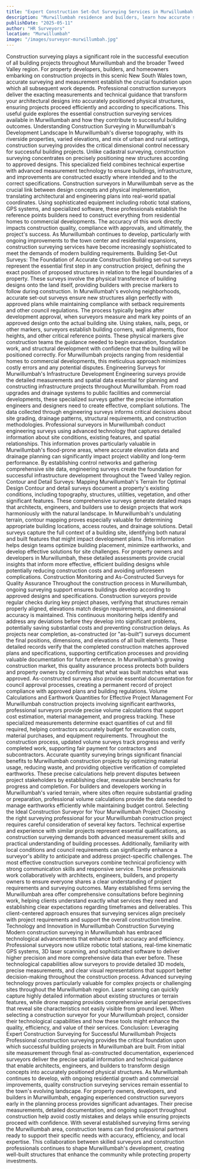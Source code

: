 ```yaml
---
title: "Expert Construction Set-Out Surveying Services in Murwillumbah: Precision Engineering for Every Building Project"
description: "Murwillumbah residence and builders, learn how accurate surveying and measurement are the most crucial foundation upon which all subsequent work depends."
publishDate: "2025-05-11" 
author: "HR Surveyors"
location: "Murwillumbah"
image: "/images/surveyor-murwillumbah.jpg"
---
```


Construction surveying plays a significant role in the successful execution of all building projects throughout Murwillumbah and the broader Tweed Valley region. For property developers, builders, and homeowners embarking on construction projects in this scenic New South Wales town, accurate surveying and measurement establish  the crucial foundation upon which all subsequent work depends. Professional construction surveyors deliver the exacting measurements and technical guidance that transform your architectural designs into accurately positioned physical structures, ensuring projects proceed efficiently and according to specifications. This useful guide explores the essential construction surveying services available in Murwillumbah and how they contribute to successful building outcomes.
Understanding Construction Surveying in Murwillumbah's Development Landscape
In Murwillumbah's diverse topography, with its riverside properties, varied elevations, and mix of urban and rural settings, construction surveying provides the critical dimensional control necessary for successful building projects. Unlike cadastral surveying, construction surveying concentrates on precisely positioning new structures according to approved designs. This specialized field combines technical expertise with advanced measurement technology to ensure buildings, infrastructure, and improvements are constructed exactly where intended and to the correct specifications.
Construction surveyors in Murwillumbah serve as the crucial link between design concepts and physical implementation, translating architectural and engineering plans into real-world spatial coordinates. Using sophisticated equipment including robotic total stations, GPS systems, and specialized software, these professionals establish the reference points builders need to construct everything from residential homes to commercial developments. The accuracy of this work directly impacts construction quality, compliance with approvals, and ultimately, the project's success. As Murwillumbah continues to develop, particularly with ongoing improvements to the town center and residential expansions, construction surveying services have become increasingly sophisticated to meet the demands of modern building requirements.
Building Set-Out Surveys: The Foundation of Accurate Construction
Building set-out surveys represent the essential first step in any construction project, defining the exact position of proposed structures in relation to the legal boundaries of a property. These surveys involve the physical transference of building designs onto the land itself, providing builders with precise markers to follow during construction. In Murwillumbah's evolving neighborhoods, accurate set-out surveys ensure new structures align perfectly with approved plans while maintaining compliance with setback requirements and other council regulations.
The process typically begins after development approval, when surveyors measure and mark key points of an approved design onto the actual building site. Using stakes, nails, pegs, or other markers, surveyors establish building corners, wall alignments, floor heights, and other critical reference points. These physical markers give construction teams the guidance needed to begin excavation, foundation work, and structural development with confidence that the building will be positioned correctly. For Murwillumbah projects ranging from residential homes to commercial developments, this meticulous approach minimizes costly errors and any potential disputes.
Engineering Surveys for Murwillumbah's Infrastructure Development
Engineering surveys provide the detailed measurements and spatial data essential for planning and constructing infrastructure projects throughout Murwillumbah. From road upgrades and drainage systems to public facilities and commercial developments, these specialized surveys gather the precise information engineers and designers need to create effective, compliant solutions. The data collected through engineering surveys informs critical decisions about site grading, drainage patterns, structural requirements, and construction methodologies.
Professional surveyors in Murwillumbah conduct engineering surveys using advanced technology that captures detailed information about site conditions, existing features, and spatial relationships. This information proves particularly valuable in Murwillumbah's flood-prone areas, where accurate elevation data and drainage planning can significantly impact project viability and long-term performance. By establishing control networks and gathering comprehensive site data, engineering surveys create the foundation for successful infrastructure development throughout the Tweed Valley region.
Contour and Detail Surveys: Mapping Murwillumbah's Terrain for Optimal Design
Contour and detail surveys document a property's existing conditions, including topography, structures, utilities, vegetation, and other significant features. These comprehensive surveys generate detailed maps that architects, engineers, and builders use to design projects that work harmoniously with the natural landscape. In Murwillumbah's undulating terrain, contour mapping proves especially valuable for determining appropriate building locations, access routes, and drainage solutions.
Detail surveys capture the full context of a building site, identifying both natural and built features that might impact development plans. This information helps design teams optimize building placement, minimize earthworks, and develop effective solutions for site challenges. For property owners and developers in Murwillumbah, these detailed assessments provide crucial insights that inform more effective, efficient building designs while potentially reducing construction costs and avoiding unforeseen complications.
Construction Monitoring and As-Constructed Surveys for Quality Assurance
Throughout the construction process in Murwillumbah, ongoing surveying support ensures buildings develop according to approved designs and specifications. Construction surveyors provide regular checks during key project phases, verifying that structures remain properly aligned, elevations match design requirements, and dimensional accuracy is maintained. This continuous monitoring helps identify and address any deviations before they develop into significant problems, potentially saving substantial costs and preventing construction delays.
As projects near completion, as-constructed (or "as-built") surveys document the final positions, dimensions, and elevations of all built elements. These detailed records verify that the completed construction matches approved plans and specifications, supporting certification processes and providing valuable documentation for future reference. In Murwillumbah's growing construction market, this quality assurance process protects both builders and property owners by confirming that what was built matches what was approved. As-constructed surveys also provide essential documentation for council approval processes, creating a permanent record of project compliance with approved plans and building regulations.
Volume Calculations and Earthwork Quantities for Effective Project Management
For Murwillumbah construction projects involving significant earthworks, professional surveyors provide precise volume calculations that support cost estimation, material management, and progress tracking. These specialized measurements determine exact quantities of cut and fill required, helping contractors accurately budget for excavation costs, material purchases, and equipment requirements. Throughout the construction process, updated volume surveys track progress and verify completed work, supporting fair payment for contractors and subcontractors.
Accurate quantity surveying brings significant financial benefits to Murwillumbah construction projects by optimizing material usage, reducing waste, and providing objective verification of completed earthworks. These precise calculations help prevent disputes between project stakeholders by establishing clear, measurable benchmarks for progress and completion. For builders and developers working in Murwillumbah's varied terrain, where sites often require substantial grading or preparation, professional volume calculations provide the data needed to manage earthworks efficiently while maintaining budget control.
Selecting the Ideal Construction Surveyor for Your Murwillumbah Project
Choosing the right surveying professional for your Murwillumbah construction project requires careful consideration of several key factors. Technical expertise and experience with similar projects represent essential qualifications, as construction surveying demands both advanced measurement skills and practical understanding of building processes. Additionally, familiarity with local conditions and council requirements can significantly enhance a surveyor's ability to anticipate and address project-specific challenges.
The most effective construction surveyors combine technical proficiency with strong communication skills and responsive service. These professionals work collaboratively with architects, engineers, builders, and property owners to ensure everyone shares a clear understanding of project requirements and surveying outcomes. Many established firms serving the Murwillumbah area offer comprehensive consultations before beginning work, helping clients understand exactly what services they need and establishing clear expectations regarding timeframes and deliverables. This client-centered approach ensures that surveying services align precisely with project requirements and support the overall construction timeline.
Technology and Innovation in Murwillumbah Construction Surveying
Modern construction surveying in Murwillumbah has embraced technological advancements that enhance both accuracy and efficiency. Professional surveyors now utilize robotic total stations, real-time kinematic GPS systems, 3D laser scanning, and sophisticated software to deliver higher precision and more comprehensive data than ever before. These technological capabilities allow surveyors to provide detailed 3D models, precise measurements, and clear visual representations that support better decision-making throughout the construction process.
Advanced surveying technology proves particularly valuable for complex projects or challenging sites throughout the Murwillumbah region. Laser scanning can quickly capture highly detailed information about existing structures or terrain features, while drone mapping provides comprehensive aerial perspectives that reveal site characteristics not easily visible from ground level. When selecting a construction surveyor for your Murwillumbah project, consider their technological capabilities and how these tools might enhance the quality, efficiency, and value of their services. 
Conclusion: Leveraging Expert Construction Surveying for Successful Murwillumbah Projects
Professional construction surveying provides the critical foundation upon which successful building projects in Murwillumbah are built. From initial site measurement through final as-constructed documentation, experienced surveyors deliver the precise spatial information and technical guidance that enable architects, engineers, and builders to transform design concepts into accurately positioned physical structures. As Murwillumbah continues to develop, with ongoing residential growth and commercial improvements, quality construction surveying services remain essential to the town's evolving landscape.
For property owners, developers, and builders in Murwillumbah, engaging experienced construction surveyors early in the planning process provides significant advantages. Their precise measurements, detailed documentation, and ongoing support throughout construction help avoid costly mistakes and delays while ensuring projects proceed with confidence. With several established surveying firms serving the Murwillumbah area, construction teams can find professional partners ready to support their specific needs with accuracy, efficiency, and local expertise. This collaboration between skilled surveyors and construction professionals continues to shape Murwillumbah's development, creating well-built structures that enhance the community while protecting property investments. 